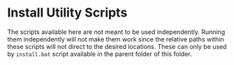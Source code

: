 # Install Utility Scripts #

The scripts available here are not meant to be used independently. Running them independently will not make them work since the relative paths within these scripts will not direct to the desired locations. These can only be used by `install.bat` script available in the parent folder of this folder.
